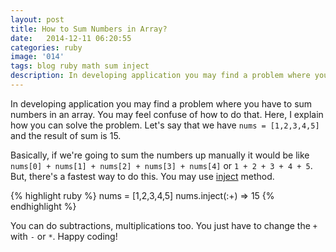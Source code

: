 ```yaml
---
layout: post
title: How to Sum Numbers in Array?
date:   2014-12-11 06:20:55
categories: ruby
image: '014'
tags: blog ruby math sum inject
description: In developing application you may find a problem where you have to sum numbers inside an array. You may feel confuse of how to do that. Here, I explain how you can solve the problem. Let's say that we have `nums = [1,2,3,4,5]` and the result of sum is 15.
---
```

In developing application you may find a problem where you have to sum numbers in an array. You may feel confuse of how to do that. Here, I explain how you can solve the problem. Let's say that we have `nums = [1,2,3,4,5]` and the result of sum is 15.<!--more-->

Basically, if we're going to sum the numbers up manually it would be like `nums[0] + nums[1] + nums[2] + nums[3] + nums[4]` or `1 + 2 + 3 + 4 + 5`. But, there's a fastest way to do this. You may use <a href="http://apidock.com/ruby/Enumerable/inject" target="_blank">inject</a> method.

{% highlight ruby %}
nums = [1,2,3,4,5]
nums.inject(:+)
=> 15
{% endhighlight %}

You can do subtractions, multiplications too. You just have to change the `+` with `-` or `*`. Happy coding!
